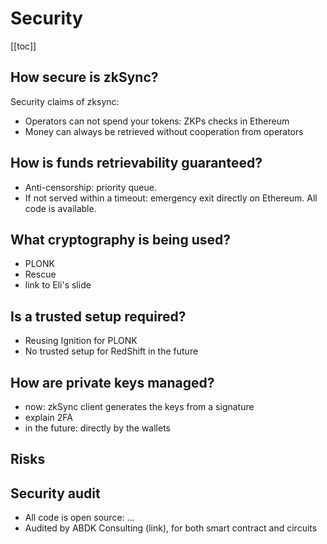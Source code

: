 # Security

[[toc]]

## How secure is zkSync?

Security claims of zksync:

- Operators can not spend your tokens: ZKPs checks in Ethereum
- Money can always be retrieved without cooperation from operators

## How is funds retrievability guaranteed?

- Anti-censorship: priority queue.
- If not served within a timeout: emergency exit directly on Ethereum. All code is available.

## What cryptography is being used?

- PLONK
- Rescue
- link to Eli's slide

## Is a trusted setup required?

- Reusing Ignition for PLONK
- No trusted setup for RedShift in the future

## How are private keys managed?

- now: zkSync client generates the keys from a signature
- explain 2FA
- in the future: directly by the wallets

## Risks

## Security audit

- All code is open source: ...
- Audited by ABDK Consulting (link), for both smart contract and circuits
